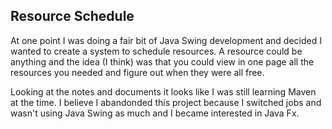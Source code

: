 ## Resource Schedule

At one point I was doing a fair bit of Java Swing development and decided
I wanted to create a system to schedule resources.  A resource could be
anything and the idea (I think) was that you could view in one page all
the resources you needed and figure out when they were all free.

Looking at the notes and documents it looks like I was still learning 
Maven at the time.  I believe I abandonded this project because I switched
jobs and wasn't using Java Swing as much and I became interested in 
Java Fx.

